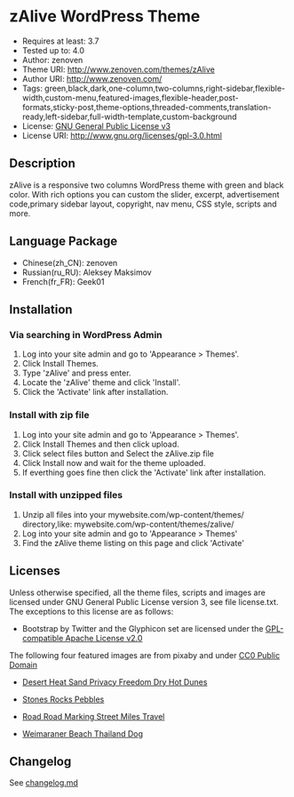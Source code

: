 # zAlive WordPress Theme
* Requires at least: 3.7
* Tested up to: 4.0
* Author: zenoven
* Theme URI: http://www.zenoven.com/themes/zAlive
* Author URI: http://www.zenoven.com/
* Tags: green,black,dark,one-column,two-columns,right-sidebar,flexible-width,custom-menu,featured-images,flexible-header,post-formats,sticky-post,theme-options,threaded-comments,translation-ready,left-sidebar,full-width-template,custom-background
* License: [GNU General Public License v3](http://www.gnu.org/licenses/gpl-3.0.html)
* License URI: http://www.gnu.org/licenses/gpl-3.0.html


## Description

zAlive is a responsive two columns WordPress theme with green and black color. With rich options you can custom the slider, excerpt, advertisement code,primary sidebar layout, copyright, nav menu, CSS style, scripts and more.


## Language Package
* Chinese(zh_CN): zenoven
* Russian(ru_RU): Aleksey Maksimov
* French(fr_FR): Geek01


## Installation

### Via searching in WordPress Admin ###
1. Log into your site admin and go to 'Appearance > Themes'.
2. Click Install Themes.
3. Type 'zAlive' and press enter.
4. Locate the 'zAlive' theme and click 'Install'.
5. Click the 'Activate' link after installation.

### Install with zip file
1. Log into your site admin and go to 'Appearance > Themes'.
2. Click Install Themes and then click upload.
3. Click select files button and Select the zAlive.zip file
4. Click Install now and wait for the theme uploaded.
5. If everthing goes fine then click the 'Activate' link after installation.

### Install with unzipped files
1. Unzip all files into your mywebsite.com/wp-content/themes/ directory,like: mywebsite.com/wp-content/themes/zalive/
2. Log into your site admin and go to 'Appearance > Themes'
3. Find the zAlive theme listing on this page and click 'Activate'


## Licenses 
Unless otherwise specified, all the theme files, scripts and images are licensed under GNU General Public License version 3, see file license.txt.
The exceptions to this license are as follows:
* Bootstrap by Twitter and the Glyphicon set are licensed under the [GPL-compatible Apache License v2.0](http://www.apache.org/licenses/LICENSE-2.0)

The following four featured images are from pixaby and under [CC0 Public Domain](http://creativecommons.org/publicdomain/zero/1.0/deed.en)
* [Desert Heat Sand Privacy Freedom Dry Hot Dunes](http://pixabay.com/en/desert-heat-sand-privacy-freedom-169771/)

* [Stones Rocks Pebbles](http://pixabay.com/en/stones-rocks-pebbles-167089/)

* [Road Road Marking Street Miles Travel](http://pixabay.com/en/road-road-marking-street-miles-166543/)

* [Weimaraner Beach Thailand Dog](http://pixabay.com/en/weimaraner-beach-thailand-dog-143753/)

## Changelog
See [changelog.md](changelog.md)
